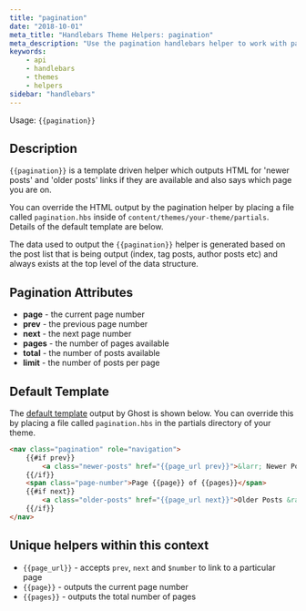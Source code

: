 ```yaml
---
title: "pagination"
date: "2018-10-01"
meta_title: "Handlebars Theme Helpers: pagination"
meta_description: "Use the pagination handlebars helper to work with paginated posts in Ghost. Read more about Ghost themes! 👻"
keywords:
    - api
    - handlebars
    - themes
    - helpers
sidebar: "handlebars"
---
```


Usage: `{{pagination}}`

## Description

`{{pagination}}` is a template driven helper which outputs HTML for 'newer posts' and 'older posts' links if they are available and also says which page you are on.

You can override the HTML output by the pagination helper by placing a file called `pagination.hbs` inside of `content/themes/your-theme/partials`. Details of the default template are below.

The data used to output the `{{pagination}}` helper is generated based on the post list that is being output (index, tag posts, author posts etc) and always exists at the top level of the data structure.

## Pagination Attributes

* **page** - the current page number
* **prev** - the previous page number
* **next** - the next page number
* **pages** - the number of pages available
* **total** - the number of posts available
* **limit** - the number of posts per page

## Default Template

The [default template](https://github.com/TryGhost/Ghost/blob/master/core/server/helpers/tpl/pagination.hbs) output by Ghost is shown below. You can override this by placing a file called `pagination.hbs` in the partials directory of your theme.

```html
<nav class="pagination" role="navigation">
    {{#if prev}}
        <a class="newer-posts" href="{{page_url prev}}">&larr; Newer Posts</a>
    {{/if}}
    <span class="page-number">Page {{page}} of {{pages}}</span>
    {{#if next}}
        <a class="older-posts" href="{{page_url next}}">Older Posts &rarr;</a>
    {{/if}}
</nav>
```

## Unique helpers within this context

- `{{page_url}}` - accepts `prev`, `next` and `$number` to link to a particular page
- `{{page}}` - outputs the current page number
- `{{pages}}` - outputs the total number of pages
